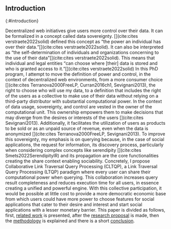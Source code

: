 ## Introduction
{:#introduction}

Decentralized web initiatives give users more control over their data.
It can be formalized in a concept called data sovereignty. [](cite:cites verstraete2022solid) defined this concept as 
<q>the power an individual has over their data.</q>[](cite:cites verstraete2022solid).
It can also be interpreted as <q>the self-determination of 
individuals and organizations concerning to the use of their data</q>[](cite:cites verstraete2022solid).
This means that individual and legal entities
<q>can choose where [their] data is stored and who is granted access to it.</q>[](cite:cites verstraete2022solid)
In this PhD program, I attempt to move the definition of power and control,
in the context of decentralized web environments, from a more consumer choice 
[](cite:cites Terranova2000FreeLP, Curran2016ch1, Sevignani2013),
the right to choose who will use my data,
to a definition that includes the right of the users as a collective to make use of their data without relying on
a third-party distributor with substantial computational power.
In the context of data usage, sovereignty, and control are vested in the owner of the computational unit.
This ownership empowers them to make decisions that may diverge from the desires or interests of the users [](cite:cites Sevignani2013).
Additionally, it facilitates the utilization of users as products to be sold or as an unpaid source of revenue,
even when the data is anonymized [](cite:cites Terranova2000FreeLP, Sevignani2013).
To improve this sovereignty, my emphasis is on querying because, in the case of social applications, the request for information, 
its discovery process,  particularly when considering complex concepts like serendipity [](cite:cites Smets2022SerendipityIR)
and its propagation are the core functionalities creating the share context enabling sociability.
Concretely, I propose Collaborative Link Traversal Query Processing (CLTQP),
a Link Traversal Query Processing (LTQP) paradigm where every user can share
their computational power when querying. 
This collaboration increases query result completeness 
and reduces execution time for all users,
in essence creating a unified and powerful engine. 
With this collective participation, 
it would be possible at little cost to provide a more democratic economic base from which
users could have more power to choose features for social applications that cater to their
desire and interest and start social applications with a lesser monetary barrier.
This paper is divided as follows, first,
[related work](#litterature_review) is presented,
after the [research proposal](#proposal) is made,
then the [methodology](#evaluation) is explained and there is a short [conclusion](#conclusion).



<!-- 
* Problem statement
    * what is the problem that you are trying to solve? Importance: Why is this problem important and for whom? Who will benefit and who should care? What is the impact of solving this problem (for the research community, or society in general).
* Related work 
    * Has a solution to this problem been attempted before and how? If not, have research efforts tried or solved similar problems? What can you learn from these efforts? If you are addressing an existing problem, what are the limitations of current solutions? What are you adding that is novel? Why?
* Research question(s) and hypotheses 
    * What hypotheses do you make in formulating your solution? What are the questions you need to answer in order to solve the problem? Are there boundary cases you plan to exclude or assumptions you base on?
* Preliminary results 
    * What research methods did you follow in your proposal? Have you produced any results so far?
* Evaluation
    * How do you know you’ve answered your question(s)? What are the methods you apply to test your hypotheses? Have you identified criteria to measure the degree of success of your solution?
* Reflection and future work: Are there any limitations in your approach? What are your planned next steps to complete your investigation?

-->